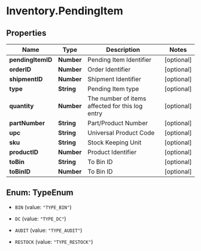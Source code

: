 # Inventory.PendingItem

## Properties

Name | Type | Description | Notes
------------ | ------------- | ------------- | -------------
**pendingItemID** | **Number** | Pending Item Identifier | [optional] 
**orderID** | **Number** | Order Identifier | [optional] 
**shipmentID** | **Number** | Shipment Identifier | [optional] 
**type** | **String** | Pending Item type | [optional] 
**quantity** | **Number** | The number of items affected for this log entry | [optional] 
**partNumber** | **String** | Part/Product Number | [optional] 
**upc** | **String** | Universal Product Code | [optional] 
**sku** | **String** | Stock Keeping Unit | [optional] 
**productID** | **Number** | Product Identifier | [optional] 
**toBin** | **String** | To Bin ID | [optional] 
**toBinID** | **Number** | To Bin ID | [optional] 



## Enum: TypeEnum


* `BIN` (value: `"TYPE_BIN"`)

* `DC` (value: `"TYPE_DC"`)

* `AUDIT` (value: `"TYPE_AUDIT"`)

* `RESTOCK` (value: `"TYPE_RESTOCK"`)




